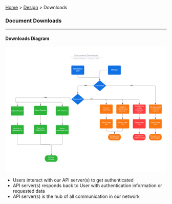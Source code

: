 [Home](../readme.md) > [Design](design.md) > Downloads

### Document Downloads

---

#### Downloads Diagram

![Download Diagram](./images/downloads_diagram.png)

- Users interact with our API server(s) to get authenticated
- API server(s) responds back to User with authentication information or requested data
- API server(s) is the hub of all communication in our network

